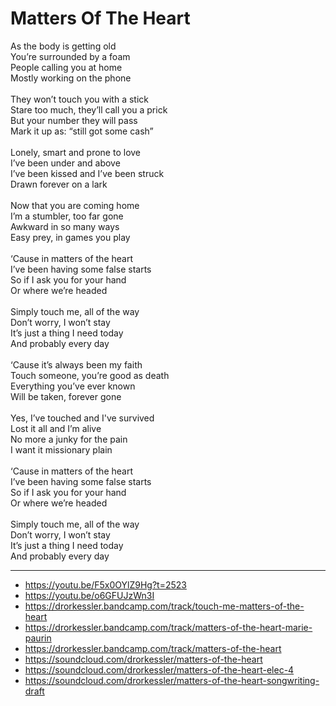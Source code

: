 # Matters Of The Heart

As the body is getting old\
You’re surrounded by a foam\
People calling you at home\
Mostly working on the phone\
\
They won’t touch you with a stick\
Stare too much, they’ll call you a prick\
But your number they will pass\
Mark it up as: “still got some cash”\
\
Lonely, smart and prone to love\
I’ve been under and above\
I’ve been kissed and I’ve been struck\
Drawn forever on a lark\
\
Now that you are coming home\
I’m a stumbler, too far gone\
Awkward in so many ways\
Easy prey, in games you play\
\
‘Cause in matters of the heart\
I’ve been having some false starts\
So if I ask you for your hand\
Or where we’re headed\
\
Simply touch me, all of the way\
Don’t worry, I won’t stay\
It’s just a thing I need today\
And probably every day\
\
‘Cause it’s always been my faith\
Touch someone, you’re good as death\
Everything you’ve ever known\
Will be taken, forever gone\
\
Yes, I’ve touched and I've survived\
Lost it all and I’m alive\
No more a junky for the pain\
I want it missionary plain\
\
‘Cause in matters of the heart\
I’ve been having some false starts\
So if I ask you for your hand\
Or where we’re headed\
\
Simply touch me, all of the way\
Don’t worry, I won’t stay\
It’s just a thing I need today\
And probably every day

---
- https://youtu.be/F5x0OYlZ9Hg?t=2523
- https://youtu.be/o6GFUJzWn3I
- https://drorkessler.bandcamp.com/track/touch-me-matters-of-the-heart
- https://drorkessler.bandcamp.com/track/matters-of-the-heart-marie-paurin
- https://drorkessler.bandcamp.com/track/matters-of-the-heart
- https://soundcloud.com/drorkessler/matters-of-the-heart
- https://soundcloud.com/drorkessler/matters-of-the-heart-elec-4
- https://soundcloud.com/drorkessler/matters-of-the-heart-songwriting-draft
